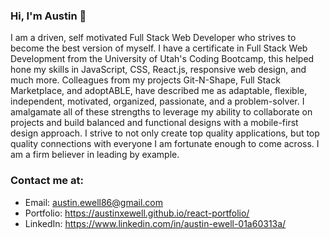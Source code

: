 ### Hi, I'm Austin 👋

I am a driven, self motivated Full Stack Web Developer who strives to become the best version of myself. I have a certificate in Full Stack Web Development from the University of Utah's Coding Bootcamp, this helped hone my skills in JavaScript, CSS, React.js, responsive web design, and much more. Colleagues from my projects Git-N-Shape, Full Stack Marketplace, and adoptABLE, have described me as adaptable, flexible, independent, motivated, organized, passionate, and a problem-solver. I amalgamate all of these strengths to leverage my ability to collaborate on projects and build balanced and functional designs with a mobile-first design approach. I strive to not only create top quality applications, but top quality connections with everyone I am fortunate enough to come across. I am a firm believer in leading by example.

### Contact me at:
* Email: austin.ewell86@gmail.com
* Portfolio: https://austinxewell.github.io/react-portfolio/
* LinkedIn: https://www.linkedin.com/in/austin-ewell-01a60313a/
